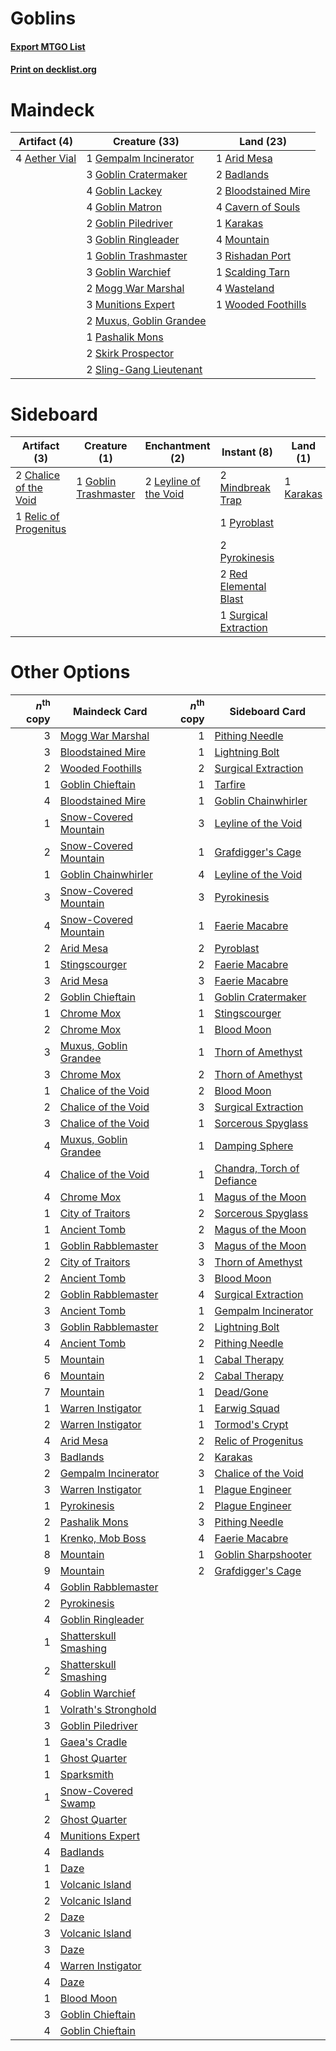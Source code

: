 # Goblins

#### [Export MTGO List](../collection/Goblins/Goblins.txt)
#### [Print on decklist.org](http://decklist.org/?deckmain=4%09Aether%20Vial%0A1%09Arid%20Mesa%0A2%09Badlands%0A2%09Bloodstained%20Mire%0A4%09Cavern%20of%20Souls%0A1%09Gempalm%20Incinerator%0A3%09Goblin%20Cratermaker%0A4%09Goblin%20Lackey%0A4%09Goblin%20Matron%0A2%09Goblin%20Piledriver%0A3%09Goblin%20Ringleader%0A1%09Goblin%20Trashmaster%0A3%09Goblin%20Warchief%0A1%09Karakas%0A2%09Mogg%20War%20Marshal%0A4%09Mountain%0A3%09Munitions%20Expert%0A2%09Muxus,%20Goblin%20Grandee%0A1%09Pashalik%20Mons%0A3%09Rishadan%20Port%0A1%09Scalding%20Tarn%0A2%09Skirk%20Prospector%0A2%09Sling-Gang%20Lieutenant%0A4%09Wasteland%0A1%09Wooded%20Foothills&deckside=2%09Chalice%20of%20the%20Void%0A1%09Goblin%20Trashmaster%0A1%09Karakas%0A2%09Leyline%20of%20the%20Void%0A2%09Mindbreak%20Trap%0A1%09Pyroblast%0A2%09Pyrokinesis%0A2%09Red%20Elemental%20Blast%0A1%09Relic%20of%20Progenitus%0A1%09Surgical%20Extraction)
# Maindeck

|                                     Artifact (4)                                      |                                          Creature (33)                                           |                                          Land (23)                                           |
|---------------------------------------------------------------------------------------|--------------------------------------------------------------------------------------------------|----------------------------------------------------------------------------------------------|
|4 [Aether Vial](http://gatherer.wizards.com/Pages/Card/Details.aspx?multiverseid=48146)|1 [Gempalm Incinerator](http://gatherer.wizards.com/Pages/Card/Details.aspx?multiverseid=157929)  |1 [Arid Mesa](http://gatherer.wizards.com/Pages/Card/Details.aspx?multiverseid=405092)        |
|                                                                                       |3 [Goblin Cratermaker](http://gatherer.wizards.com/Pages/Card/Details.aspx?multiverseid=452853)   |2 [Badlands](http://gatherer.wizards.com/Pages/Card/Details.aspx?multiverseid=878)            |
|                                                                                       |4 [Goblin Lackey](http://gatherer.wizards.com/Pages/Card/Details.aspx?multiverseid=9851)          |2 [Bloodstained Mire](http://gatherer.wizards.com/Pages/Card/Details.aspx?multiverseid=405094)|
|                                                                                       |4 [Goblin Matron](http://gatherer.wizards.com/Pages/Card/Details.aspx?multiverseid=15810)         |4 [Cavern of Souls](http://gatherer.wizards.com/Pages/Card/Details.aspx?multiverseid=278058)  |
|                                                                                       |2 [Goblin Piledriver](http://gatherer.wizards.com/Pages/Card/Details.aspx?multiverseid=40193)     |1 [Karakas](http://gatherer.wizards.com/Pages/Card/Details.aspx?multiverseid=413782)          |
|                                                                                       |3 [Goblin Ringleader](http://gatherer.wizards.com/Pages/Card/Details.aspx?multiverseid=27664)     |4 [Mountain](http://gatherer.wizards.com/Pages/Card/Details.aspx?multiverseid=439859)         |
|                                                                                       |1 [Goblin Trashmaster](http://gatherer.wizards.com/Pages/Card/Details.aspx?multiverseid=447280)   |3 [Rishadan Port](http://gatherer.wizards.com/Pages/Card/Details.aspx?multiverseid=442235)    |
|                                                                                       |3 [Goblin Warchief](http://gatherer.wizards.com/Pages/Card/Details.aspx?multiverseid=157934)      |1 [Scalding Tarn](http://gatherer.wizards.com/Pages/Card/Details.aspx?multiverseid=405107)    |
|                                                                                       |2 [Mogg War Marshal](http://gatherer.wizards.com/Pages/Card/Details.aspx?multiverseid=157924)     |4 [Wasteland](http://gatherer.wizards.com/Pages/Card/Details.aspx?multiverseid=413790)        |
|                                                                                       |3 [Munitions Expert](http://gatherer.wizards.com/Pages/Card/Details.aspx?multiverseid=464158)     |1 [Wooded Foothills](http://gatherer.wizards.com/Pages/Card/Details.aspx?multiverseid=405116) |
|                                                                                       |2 [Muxus, Goblin Grandee](http://gatherer.wizards.com/Pages/Card/Details.aspx?multiverseid=489191)|                                                                                              |
|                                                                                       |1 [Pashalik Mons](http://gatherer.wizards.com/Pages/Card/Details.aspx?multiverseid=464087)        |                                                                                              |
|                                                                                       |2 [Skirk Prospector](http://gatherer.wizards.com/Pages/Card/Details.aspx?multiverseid=159051)     |                                                                                              |
|                                                                                       |2 [Sling-Gang Lieutenant](http://gatherer.wizards.com/Pages/Card/Details.aspx?multiverseid=464057)|                                                                                              |


# Sideboard

|                                          Artifact (3)                                          |                                         Creature (1)                                          |                                        Enchantment (2)                                         |                                          Instant (8)                                           |                                      Land (1)                                      |
|------------------------------------------------------------------------------------------------|-----------------------------------------------------------------------------------------------|------------------------------------------------------------------------------------------------|------------------------------------------------------------------------------------------------|------------------------------------------------------------------------------------|
|2 [Chalice of the Void](http://gatherer.wizards.com/Pages/Card/Details.aspx?multiverseid=442211)|1 [Goblin Trashmaster](http://gatherer.wizards.com/Pages/Card/Details.aspx?multiverseid=447280)|2 [Leyline of the Void](http://gatherer.wizards.com/Pages/Card/Details.aspx?multiverseid=107682)|2 [Mindbreak Trap](http://gatherer.wizards.com/Pages/Card/Details.aspx?multiverseid=197532)     |1 [Karakas](http://gatherer.wizards.com/Pages/Card/Details.aspx?multiverseid=413782)|
|1 [Relic of Progenitus](http://gatherer.wizards.com/Pages/Card/Details.aspx?multiverseid=174824)|                                                                                               |                                                                                                |1 [Pyroblast](http://gatherer.wizards.com/Pages/Card/Details.aspx?multiverseid=4083)            |                                                                                    |
|                                                                                                |                                                                                               |                                                                                                |2 [Pyrokinesis](http://gatherer.wizards.com/Pages/Card/Details.aspx?multiverseid=3180)          |                                                                                    |
|                                                                                                |                                                                                               |                                                                                                |2 [Red Elemental Blast](http://gatherer.wizards.com/Pages/Card/Details.aspx?multiverseid=814)   |                                                                                    |
|                                                                                                |                                                                                               |                                                                                                |1 [Surgical Extraction](http://gatherer.wizards.com/Pages/Card/Details.aspx?multiverseid=397706)|                                                                                    |


# Other Options

|*n*<sup>th</sup> copy|                                         Maindeck Card                                          |*n*<sup>th</sup> copy|                                           Sideboard Card                                            |
|--------------------:|------------------------------------------------------------------------------------------------|--------------------:|-----------------------------------------------------------------------------------------------------|
|                    3|[Mogg War Marshal](http://gatherer.wizards.com/Pages/Card/Details.aspx?multiverseid=157924)     |                    1|[Pithing Needle](http://gatherer.wizards.com/Pages/Card/Details.aspx?multiverseid=129526)            |
|                    3|[Bloodstained Mire](http://gatherer.wizards.com/Pages/Card/Details.aspx?multiverseid=405094)    |                    1|[Lightning Bolt](http://gatherer.wizards.com/Pages/Card/Details.aspx?multiverseid=806)               |
|                    2|[Wooded Foothills](http://gatherer.wizards.com/Pages/Card/Details.aspx?multiverseid=405116)     |                    2|[Surgical Extraction](http://gatherer.wizards.com/Pages/Card/Details.aspx?multiverseid=397706)       |
|                    1|[Goblin Chieftain](http://gatherer.wizards.com/Pages/Card/Details.aspx?multiverseid=438481)     |                    1|[Tarfire](http://gatherer.wizards.com/Pages/Card/Details.aspx?multiverseid=157921)                   |
|                    4|[Bloodstained Mire](http://gatherer.wizards.com/Pages/Card/Details.aspx?multiverseid=405094)    |                    1|[Goblin Chainwhirler](http://gatherer.wizards.com/Pages/Card/Details.aspx?multiverseid=443017)       |
|                    1|[Snow-Covered Mountain](http://gatherer.wizards.com/Pages/Card/Details.aspx?multiverseid=121233)|                    3|[Leyline of the Void](http://gatherer.wizards.com/Pages/Card/Details.aspx?multiverseid=107682)       |
|                    2|[Snow-Covered Mountain](http://gatherer.wizards.com/Pages/Card/Details.aspx?multiverseid=121233)|                    1|[Grafdigger's Cage](http://gatherer.wizards.com/Pages/Card/Details.aspx?multiverseid=278452)         |
|                    1|[Goblin Chainwhirler](http://gatherer.wizards.com/Pages/Card/Details.aspx?multiverseid=443017)  |                    4|[Leyline of the Void](http://gatherer.wizards.com/Pages/Card/Details.aspx?multiverseid=107682)       |
|                    3|[Snow-Covered Mountain](http://gatherer.wizards.com/Pages/Card/Details.aspx?multiverseid=121233)|                    3|[Pyrokinesis](http://gatherer.wizards.com/Pages/Card/Details.aspx?multiverseid=3180)                 |
|                    4|[Snow-Covered Mountain](http://gatherer.wizards.com/Pages/Card/Details.aspx?multiverseid=121233)|                    1|[Faerie Macabre](http://gatherer.wizards.com/Pages/Card/Details.aspx?multiverseid=201822)            |
|                    2|[Arid Mesa](http://gatherer.wizards.com/Pages/Card/Details.aspx?multiverseid=405092)            |                    2|[Pyroblast](http://gatherer.wizards.com/Pages/Card/Details.aspx?multiverseid=4083)                   |
|                    1|[Stingscourger](http://gatherer.wizards.com/Pages/Card/Details.aspx?multiverseid=413691)        |                    2|[Faerie Macabre](http://gatherer.wizards.com/Pages/Card/Details.aspx?multiverseid=201822)            |
|                    3|[Arid Mesa](http://gatherer.wizards.com/Pages/Card/Details.aspx?multiverseid=405092)            |                    3|[Faerie Macabre](http://gatherer.wizards.com/Pages/Card/Details.aspx?multiverseid=201822)            |
|                    2|[Goblin Chieftain](http://gatherer.wizards.com/Pages/Card/Details.aspx?multiverseid=438481)     |                    1|[Goblin Cratermaker](http://gatherer.wizards.com/Pages/Card/Details.aspx?multiverseid=452853)        |
|                    1|[Chrome Mox](http://gatherer.wizards.com/Pages/Card/Details.aspx?multiverseid=413761)           |                    1|[Stingscourger](http://gatherer.wizards.com/Pages/Card/Details.aspx?multiverseid=413691)             |
|                    2|[Chrome Mox](http://gatherer.wizards.com/Pages/Card/Details.aspx?multiverseid=413761)           |                    1|[Blood Moon](http://gatherer.wizards.com/Pages/Card/Details.aspx?multiverseid=45386)                 |
|                    3|[Muxus, Goblin Grandee](http://gatherer.wizards.com/Pages/Card/Details.aspx?multiverseid=489191)|                    1|[Thorn of Amethyst](http://gatherer.wizards.com/Pages/Card/Details.aspx?multiverseid=140166)         |
|                    3|[Chrome Mox](http://gatherer.wizards.com/Pages/Card/Details.aspx?multiverseid=413761)           |                    2|[Thorn of Amethyst](http://gatherer.wizards.com/Pages/Card/Details.aspx?multiverseid=140166)         |
|                    1|[Chalice of the Void](http://gatherer.wizards.com/Pages/Card/Details.aspx?multiverseid=442211)  |                    2|[Blood Moon](http://gatherer.wizards.com/Pages/Card/Details.aspx?multiverseid=45386)                 |
|                    2|[Chalice of the Void](http://gatherer.wizards.com/Pages/Card/Details.aspx?multiverseid=442211)  |                    3|[Surgical Extraction](http://gatherer.wizards.com/Pages/Card/Details.aspx?multiverseid=397706)       |
|                    3|[Chalice of the Void](http://gatherer.wizards.com/Pages/Card/Details.aspx?multiverseid=442211)  |                    1|[Sorcerous Spyglass](http://gatherer.wizards.com/Pages/Card/Details.aspx?multiverseid=435407)        |
|                    4|[Muxus, Goblin Grandee](http://gatherer.wizards.com/Pages/Card/Details.aspx?multiverseid=489191)|                    1|[Damping Sphere](http://gatherer.wizards.com/Pages/Card/Details.aspx?multiverseid=443101)            |
|                    4|[Chalice of the Void](http://gatherer.wizards.com/Pages/Card/Details.aspx?multiverseid=442211)  |                    1|[Chandra, Torch of Defiance](http://gatherer.wizards.com/Pages/Card/Details.aspx?multiverseid=417683)|
|                    4|[Chrome Mox](http://gatherer.wizards.com/Pages/Card/Details.aspx?multiverseid=413761)           |                    1|[Magus of the Moon](http://gatherer.wizards.com/Pages/Card/Details.aspx?multiverseid=136152)         |
|                    1|[City of Traitors](http://gatherer.wizards.com/Pages/Card/Details.aspx?multiverseid=6168)       |                    2|[Sorcerous Spyglass](http://gatherer.wizards.com/Pages/Card/Details.aspx?multiverseid=435407)        |
|                    1|[Ancient Tomb](http://gatherer.wizards.com/Pages/Card/Details.aspx?multiverseid=409567)         |                    2|[Magus of the Moon](http://gatherer.wizards.com/Pages/Card/Details.aspx?multiverseid=136152)         |
|                    1|[Goblin Rabblemaster](http://gatherer.wizards.com/Pages/Card/Details.aspx?multiverseid=438486)  |                    3|[Magus of the Moon](http://gatherer.wizards.com/Pages/Card/Details.aspx?multiverseid=136152)         |
|                    2|[City of Traitors](http://gatherer.wizards.com/Pages/Card/Details.aspx?multiverseid=6168)       |                    3|[Thorn of Amethyst](http://gatherer.wizards.com/Pages/Card/Details.aspx?multiverseid=140166)         |
|                    2|[Ancient Tomb](http://gatherer.wizards.com/Pages/Card/Details.aspx?multiverseid=409567)         |                    3|[Blood Moon](http://gatherer.wizards.com/Pages/Card/Details.aspx?multiverseid=45386)                 |
|                    2|[Goblin Rabblemaster](http://gatherer.wizards.com/Pages/Card/Details.aspx?multiverseid=438486)  |                    4|[Surgical Extraction](http://gatherer.wizards.com/Pages/Card/Details.aspx?multiverseid=397706)       |
|                    3|[Ancient Tomb](http://gatherer.wizards.com/Pages/Card/Details.aspx?multiverseid=409567)         |                    1|[Gempalm Incinerator](http://gatherer.wizards.com/Pages/Card/Details.aspx?multiverseid=157929)       |
|                    3|[Goblin Rabblemaster](http://gatherer.wizards.com/Pages/Card/Details.aspx?multiverseid=438486)  |                    2|[Lightning Bolt](http://gatherer.wizards.com/Pages/Card/Details.aspx?multiverseid=806)               |
|                    4|[Ancient Tomb](http://gatherer.wizards.com/Pages/Card/Details.aspx?multiverseid=409567)         |                    2|[Pithing Needle](http://gatherer.wizards.com/Pages/Card/Details.aspx?multiverseid=129526)            |
|                    5|[Mountain](http://gatherer.wizards.com/Pages/Card/Details.aspx?multiverseid=439859)             |                    1|[Cabal Therapy](http://gatherer.wizards.com/Pages/Card/Details.aspx?multiverseid=413625)             |
|                    6|[Mountain](http://gatherer.wizards.com/Pages/Card/Details.aspx?multiverseid=439859)             |                    2|[Cabal Therapy](http://gatherer.wizards.com/Pages/Card/Details.aspx?multiverseid=413625)             |
|                    7|[Mountain](http://gatherer.wizards.com/Pages/Card/Details.aspx?multiverseid=439859)             |                    1|[Dead/Gone](http://gatherer.wizards.com/Pages/Card/Details.aspx?multiverseid=126419)                 |
|                    1|[Warren Instigator](http://gatherer.wizards.com/Pages/Card/Details.aspx?multiverseid=438472)    |                    1|[Earwig Squad](http://gatherer.wizards.com/Pages/Card/Details.aspx?multiverseid=370530)              |
|                    2|[Warren Instigator](http://gatherer.wizards.com/Pages/Card/Details.aspx?multiverseid=438472)    |                    1|[Tormod's Crypt](http://gatherer.wizards.com/Pages/Card/Details.aspx?multiverseid=389723)            |
|                    4|[Arid Mesa](http://gatherer.wizards.com/Pages/Card/Details.aspx?multiverseid=405092)            |                    2|[Relic of Progenitus](http://gatherer.wizards.com/Pages/Card/Details.aspx?multiverseid=174824)       |
|                    3|[Badlands](http://gatherer.wizards.com/Pages/Card/Details.aspx?multiverseid=878)                |                    2|[Karakas](http://gatherer.wizards.com/Pages/Card/Details.aspx?multiverseid=413782)                   |
|                    2|[Gempalm Incinerator](http://gatherer.wizards.com/Pages/Card/Details.aspx?multiverseid=157929)  |                    3|[Chalice of the Void](http://gatherer.wizards.com/Pages/Card/Details.aspx?multiverseid=442211)       |
|                    3|[Warren Instigator](http://gatherer.wizards.com/Pages/Card/Details.aspx?multiverseid=438472)    |                    1|[Plague Engineer](http://gatherer.wizards.com/Pages/Card/Details.aspx?multiverseid=464049)           |
|                    1|[Pyrokinesis](http://gatherer.wizards.com/Pages/Card/Details.aspx?multiverseid=3180)            |                    2|[Plague Engineer](http://gatherer.wizards.com/Pages/Card/Details.aspx?multiverseid=464049)           |
|                    2|[Pashalik Mons](http://gatherer.wizards.com/Pages/Card/Details.aspx?multiverseid=464087)        |                    3|[Pithing Needle](http://gatherer.wizards.com/Pages/Card/Details.aspx?multiverseid=129526)            |
|                    1|[Krenko, Mob Boss](http://gatherer.wizards.com/Pages/Card/Details.aspx?multiverseid=386339)     |                    4|[Faerie Macabre](http://gatherer.wizards.com/Pages/Card/Details.aspx?multiverseid=201822)            |
|                    8|[Mountain](http://gatherer.wizards.com/Pages/Card/Details.aspx?multiverseid=439859)             |                    1|[Goblin Sharpshooter](http://gatherer.wizards.com/Pages/Card/Details.aspx?multiverseid=376350)       |
|                    9|[Mountain](http://gatherer.wizards.com/Pages/Card/Details.aspx?multiverseid=439859)             |                    2|[Grafdigger's Cage](http://gatherer.wizards.com/Pages/Card/Details.aspx?multiverseid=278452)         |
|                    4|[Goblin Rabblemaster](http://gatherer.wizards.com/Pages/Card/Details.aspx?multiverseid=438486)  |                     |                                                                                                     |
|                    2|[Pyrokinesis](http://gatherer.wizards.com/Pages/Card/Details.aspx?multiverseid=3180)            |                     |                                                                                                     |
|                    4|[Goblin Ringleader](http://gatherer.wizards.com/Pages/Card/Details.aspx?multiverseid=27664)     |                     |                                                                                                     |
|                    1|[Shatterskull Smashing](http://gatherer.wizards.com/Pages/Card/Details.aspx?multiverseid=491802)|                     |                                                                                                     |
|                    2|[Shatterskull Smashing](http://gatherer.wizards.com/Pages/Card/Details.aspx?multiverseid=491802)|                     |                                                                                                     |
|                    4|[Goblin Warchief](http://gatherer.wizards.com/Pages/Card/Details.aspx?multiverseid=157934)      |                     |                                                                                                     |
|                    1|[Volrath's Stronghold](http://gatherer.wizards.com/Pages/Card/Details.aspx?multiverseid=5263)   |                     |                                                                                                     |
|                    3|[Goblin Piledriver](http://gatherer.wizards.com/Pages/Card/Details.aspx?multiverseid=40193)     |                     |                                                                                                     |
|                    1|[Gaea's Cradle](http://gatherer.wizards.com/Pages/Card/Details.aspx?multiverseid=10422)         |                     |                                                                                                     |
|                    1|[Ghost Quarter](http://gatherer.wizards.com/Pages/Card/Details.aspx?multiverseid=389534)        |                     |                                                                                                     |
|                    1|[Sparksmith](http://gatherer.wizards.com/Pages/Card/Details.aspx?multiverseid=39476)            |                     |                                                                                                     |
|                    1|[Snow-Covered Swamp](http://gatherer.wizards.com/Pages/Card/Details.aspx?multiverseid=121256)   |                     |                                                                                                     |
|                    2|[Ghost Quarter](http://gatherer.wizards.com/Pages/Card/Details.aspx?multiverseid=389534)        |                     |                                                                                                     |
|                    4|[Munitions Expert](http://gatherer.wizards.com/Pages/Card/Details.aspx?multiverseid=464158)     |                     |                                                                                                     |
|                    4|[Badlands](http://gatherer.wizards.com/Pages/Card/Details.aspx?multiverseid=878)                |                     |                                                                                                     |
|                    1|[Daze](http://gatherer.wizards.com/Pages/Card/Details.aspx?multiverseid=189255)                 |                     |                                                                                                     |
|                    1|[Volcanic Island](http://gatherer.wizards.com/Pages/Card/Details.aspx?multiverseid=887)         |                     |                                                                                                     |
|                    2|[Volcanic Island](http://gatherer.wizards.com/Pages/Card/Details.aspx?multiverseid=887)         |                     |                                                                                                     |
|                    2|[Daze](http://gatherer.wizards.com/Pages/Card/Details.aspx?multiverseid=189255)                 |                     |                                                                                                     |
|                    3|[Volcanic Island](http://gatherer.wizards.com/Pages/Card/Details.aspx?multiverseid=887)         |                     |                                                                                                     |
|                    3|[Daze](http://gatherer.wizards.com/Pages/Card/Details.aspx?multiverseid=189255)                 |                     |                                                                                                     |
|                    4|[Warren Instigator](http://gatherer.wizards.com/Pages/Card/Details.aspx?multiverseid=438472)    |                     |                                                                                                     |
|                    4|[Daze](http://gatherer.wizards.com/Pages/Card/Details.aspx?multiverseid=189255)                 |                     |                                                                                                     |
|                    1|[Blood Moon](http://gatherer.wizards.com/Pages/Card/Details.aspx?multiverseid=45386)            |                     |                                                                                                     |
|                    3|[Goblin Chieftain](http://gatherer.wizards.com/Pages/Card/Details.aspx?multiverseid=438481)     |                     |                                                                                                     |
|                    4|[Goblin Chieftain](http://gatherer.wizards.com/Pages/Card/Details.aspx?multiverseid=438481)     |                     |                                                                                                     |

